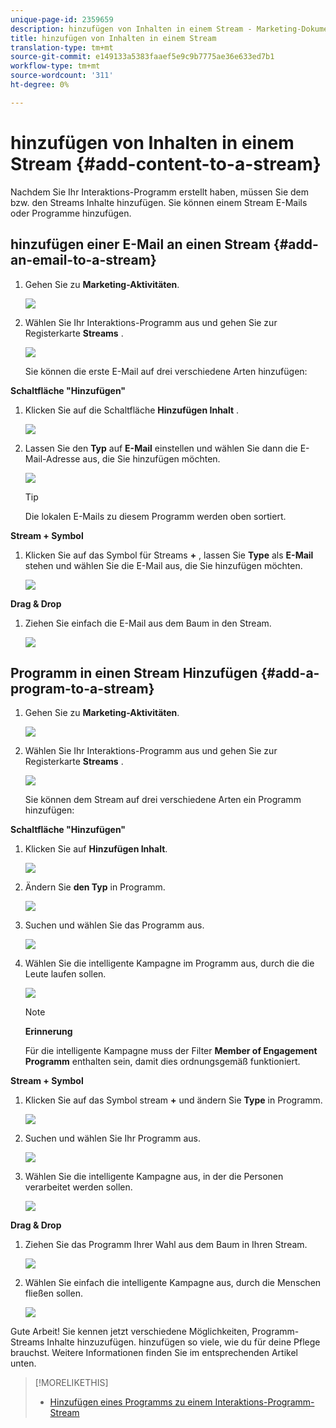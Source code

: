 ```yaml
---
unique-page-id: 2359659
description: hinzufügen von Inhalten in einem Stream - Marketing-Dokumente - Produktdokumentation
title: hinzufügen von Inhalten in einem Stream
translation-type: tm+mt
source-git-commit: e149133a5383faaef5e9c9b7775ae36e633ed7b1
workflow-type: tm+mt
source-wordcount: '311'
ht-degree: 0%

---
```



# hinzufügen von Inhalten in einem Stream {#add-content-to-a-stream}

Nachdem Sie Ihr Interaktions-Programm erstellt haben, müssen Sie dem bzw. den Streams Inhalte hinzufügen. Sie können einem Stream E-Mails oder Programme hinzufügen.

## hinzufügen einer E-Mail an einen Stream {#add-an-email-to-a-stream}

1. Gehen Sie zu **Marketing-Aktivitäten**.

   ![](assets/login-marketing-activities-1.png)

1. Wählen Sie Ihr Interaktions-Programm aus und gehen Sie zur Registerkarte **Streams** .

   ![](assets/streamstab.jpg)

   Sie können die erste E-Mail auf drei verschiedene Arten hinzufügen:

**Schaltfläche &quot;Hinzufügen&quot;**

1. Klicken Sie auf die Schaltfläche **Hinzufügen Inhalt** .

   ![](assets/addcontentbutton.jpg)

1. Lassen Sie den **Typ** auf **E-Mail** einstellen und wählen Sie dann die E-Mail-Adresse aus, die Sie hinzufügen möchten.

   ![](assets/image2014-9-15-15-3a44-3a58.png)

   >[!TIP]
   >
   >Die lokalen E-Mails zu diesem Programm werden oben sortiert.

**Stream + Symbol**

1. Klicken Sie auf das Symbol für Streams **+** , lassen Sie **Type** als **E-Mail** stehen und wählen Sie die E-Mail aus, die Sie hinzufügen möchten.

   ![](assets/image2014-9-15-15-3a45-3a25.png)

**Drag &amp; Drop**

1. Ziehen Sie einfach die E-Mail aus dem Baum in den Stream.

   ![](assets/dragstreamcontent.jpg)

## Programm in einen Stream Hinzufügen {#add-a-program-to-a-stream}

1. Gehen Sie zu **Marketing-Aktivitäten**.

   ![](assets/login-marketing-activities-1.png)

1. Wählen Sie Ihr Interaktions-Programm aus und gehen Sie zur Registerkarte **Streams** .

   ![](assets/streamstab.jpg)

   Sie können dem Stream auf drei verschiedene Arten ein Programm hinzufügen:

**Schaltfläche &quot;Hinzufügen&quot;**

1. Klicken Sie auf **Hinzufügen Inhalt**.

   ![](assets/image2014-9-15-15-3a45-3a51.png)

1. Ändern Sie **den Typ** in Programm.

   ![](assets/image2014-9-15-15-3a46-3a0.png)

1. Suchen und wählen Sie das Programm aus.

   ![](assets/image2014-9-15-15-3a46-3a11.png)

1. Wählen Sie die intelligente Kampagne im Programm aus, durch die die Leute laufen sollen.

   ![](assets/image2014-9-15-15-3a46-3a17.png)

   >[!NOTE]
   >
   >**Erinnerung**
   >
   >
   >Für die intelligente Kampagne muss der Filter **Member of Engagement Programm** enthalten sein, damit dies ordnungsgemäß funktioniert.

**Stream + Symbol**

1. Klicken Sie auf das Symbol stream **+** und ändern Sie **Type** in Programm.

   ![](assets/image2014-9-15-15-3a46-3a43.png)

1. Suchen und wählen Sie Ihr Programm aus.

   ![](assets/image2014-9-15-15-3a46-3a49.png)

1. Wählen Sie die intelligente Kampagne aus, in der die Personen verarbeitet werden sollen.

   ![](assets/image2014-9-15-15-3a46-3a54.png)

**Drag &amp; Drop**

1. Ziehen Sie das Programm Ihrer Wahl aus dem Baum in Ihren Stream.

   ![](assets/streamcadence.jpg)

1. Wählen Sie einfach die intelligente Kampagne aus, durch die Menschen fließen sollen.

   ![](assets/image2014-9-15-15-3a47-3a8.png)

Gute Arbeit! Sie kennen jetzt verschiedene Möglichkeiten, Programm-Streams Inhalte hinzuzufügen. hinzufügen so viele, wie du für deine Pflege brauchst. Weitere Informationen finden Sie im entsprechenden Artikel unten.

>[!MORELIKETHIS]
>
>* [Hinzufügen eines Programms zu einem Interaktions-Programm-Stream](adding-a-program-to-an-engagement-program-stream.md)

>



